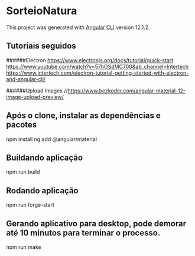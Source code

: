 # SorteioNatura

This project was generated with [Angular CLI](https://github.com/angular/angular-cli) version 12.1.2.

## Tutoriais seguidos
######Electron
https://www.electronjs.org/docs/tutorial/quick-start
https://www.youtube.com/watch?v=57hOSdMC700&ab_channel=Intertech
https://www.intertech.com/electron-tutorial-getting-started-with-electron-and-angular-cli/

######Upload Images
//https://www.bezkoder.com/angular-material-12-image-upload-preview/

## Após o clone, instalar as dependências e pacotes
npm install
ng add @angular/material

## Buildando aplicação
npm run build

## Rodando aplicação
npm run forge-start

## Gerando aplicativo para desktop, pode demorar até 10 minutos para terminar o processo.
npm run make

